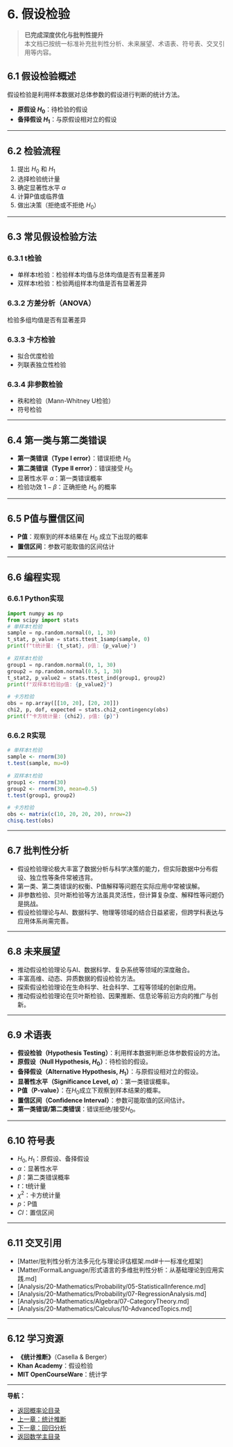 # 6. 假设检验

> **已完成深度优化与批判性提升**  
> 本文档已按统一标准补充批判性分析、未来展望、术语表、符号表、交叉引用等内容。

## 6.1 假设检验概述

假设检验是利用样本数据对总体参数的假设进行判断的统计方法。

- **原假设 $H_0$**：待检验的假设
- **备择假设 $H_1$**：与原假设相对立的假设

---

## 6.2 检验流程

1. 提出 $H_0$ 和 $H_1$
2. 选择检验统计量
3. 确定显著性水平 $\alpha$
4. 计算P值或临界值
5. 做出决策（拒绝或不拒绝 $H_0$）

---

## 6.3 常见假设检验方法

### 6.3.1 t检验

- 单样本t检验：检验样本均值与总体均值是否有显著差异
- 双样本t检验：检验两组样本均值是否有显著差异

### 6.3.2 方差分析（ANOVA）

检验多组均值是否有显著差异

### 6.3.3 卡方检验

- 拟合优度检验
- 列联表独立性检验

### 6.3.4 非参数检验

- 秩和检验（Mann-Whitney U检验）
- 符号检验

---

## 6.4 第一类与第二类错误

- **第一类错误（Type I error）**：错误拒绝 $H_0$
- **第二类错误（Type II error）**：错误接受 $H_0$
- 显著性水平 $\alpha$：第一类错误概率
- 检验功效 $1-\beta$：正确拒绝 $H_0$ 的概率

---

## 6.5 P值与置信区间

- **P值**：观察到的样本结果在 $H_0$ 成立下出现的概率
- **置信区间**：参数可能取值的区间估计

---

## 6.6 编程实现

### 6.6.1 Python实现

```python
import numpy as np
from scipy import stats
# 单样本t检验
sample = np.random.normal(0, 1, 30)
t_stat, p_value = stats.ttest_1samp(sample, 0)
print(f"t统计量: {t_stat}, p值: {p_value}")

# 双样本t检验
group1 = np.random.normal(0, 1, 30)
group2 = np.random.normal(0.5, 1, 30)
t_stat2, p_value2 = stats.ttest_ind(group1, group2)
print(f"双样本t检验p值: {p_value2}")

# 卡方检验
obs = np.array([[10, 20], [20, 20]])
chi2, p, dof, expected = stats.chi2_contingency(obs)
print(f"卡方统计量: {chi2}, p值: {p}")
```

### 6.6.2 R实现

```r
# 单样本t检验
sample <- rnorm(30)
t.test(sample, mu=0)

# 双样本t检验
group1 <- rnorm(30)
group2 <- rnorm(30, mean=0.5)
t.test(group1, group2)

# 卡方检验
obs <- matrix(c(10, 20, 20, 20), nrow=2)
chisq.test(obs)
```

---

## 6.7 批判性分析

- 假设检验理论极大丰富了数据分析与科学决策的能力，但实际数据中分布假设、独立性等条件常被违背。
- 第一类、第二类错误的权衡、P值解释等问题在实际应用中常被误解。
- 非参数检验、贝叶斯检验等方法虽具灵活性，但计算复杂度、解释性等问题仍是挑战。
- 假设检验理论与AI、数据科学、物理等领域的结合日益紧密，但跨学科表达与应用体系尚需完善。

---

## 6.8 未来展望

- 推动假设检验理论与AI、数据科学、复杂系统等领域的深度融合。
- 丰富高维、动态、异质数据的假设检验方法。
- 探索假设检验理论在生命科学、社会科学、工程等领域的创新应用。
- 推动假设检验理论在贝叶斯检验、因果推断、信息论等前沿方向的推广与创新。

---

## 6.9 术语表

- **假设检验（Hypothesis Testing）**：利用样本数据判断总体参数假设的方法。
- **原假设（Null Hypothesis, $H_0$）**：待检验的假设。
- **备择假设（Alternative Hypothesis, $H_1$）**：与原假设相对立的假设。
- **显著性水平（Significance Level, $\alpha$）**：第一类错误概率。
- **P值（P-value）**：在$H_0$成立下观察到样本结果的概率。
- **置信区间（Confidence Interval）**：参数可能取值的区间估计。
- **第一类错误/第二类错误**：错误拒绝/接受$H_0$。

---

## 6.10 符号表

- $H_0, H_1$：原假设、备择假设
- $\alpha$：显著性水平
- $\beta$：第二类错误概率
- $t$：t统计量
- $\chi^2$：卡方统计量
- $p$：P值
- $CI$：置信区间

---

## 6.11 交叉引用

- [Matter/批判性分析方法多元化与理论评估框架.md#十一标准化框架]
- [Matter/FormalLanguage/形式语言的多维批判性分析：从基础理论到应用实践.md]
- [Analysis/20-Mathematics/Probability/05-StatisticalInference.md]
- [Analysis/20-Mathematics/Probability/07-RegressionAnalysis.md]
- [Analysis/20-Mathematics/Algebra/07-CategoryTheory.md]
- [Analysis/20-Mathematics/Calculus/10-AdvancedTopics.md]

---

## 6.12 学习资源

- **《统计推断》**（Casella & Berger）
- **Khan Academy**：假设检验
- **MIT OpenCourseWare**：统计学

---
**导航：**

- [返回概率论目录](README.md)
- [上一章：统计推断](05-StatisticalInference.md)
- [下一章：回归分析](07-RegressionAnalysis.md)
- [返回数学主目录](../README.md)
